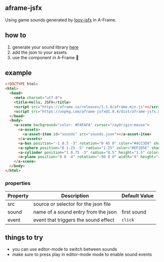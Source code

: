 ## aframe-jsfx

Using game sounds generated by [loov-jsfx](https://github.com/loov/jsfx) in A-Frame.

## how to 

1. generate your sound library [here](http://jsfx.glitch.me/) 
2. add the json to your assets
3. use the component in A-Frame 🥳

## example

```html
<!DOCTYPE html>
<html>
  <head>
    <meta charset="utf-8">
    <title>Hello, JSFX</title>
    <script src="https://aframe.io/releases/1.1.0/aframe.min.js"></script>
    <script src="https://unpkg.com/aframe-jsfx@1.0.4/dist/aframe-jsfx.min.js"></script>
  </head>
  <body>
    <a-scene background="color: #FAFAFA" cursor="rayOrigin:mouse">
      <a-assets>
        <a-asset-item id="sounds" src="sounds.json"></a-asset-item>
      </a-assets>
      <a-box position="-1 0.5 -3" rotation="0 45 0" color="#4CC3D9" shadow jsfx="src:#soundsexplosion"></a-box>
      <a-sphere position="0 1.25 -5" radius="1.25" color="#EF2D5E" shadow jsfx="src:#sounds; sound:powerup"></a-sphere>
      <a-cylinder position="1 0.75 -3" radius="0.5" height="1.5" color="#FFC65D" shadow jsfx="src:#sounds; sound:select"></a-cylinder>
      <a-plane position="0 0 -4" rotation="-90 0 0" width="4" height="4" color="#7BC8A4" shadow jsfx="src:#sounds;"></a-plane>
    </a-scene>
  </body>
</html>
```

### properties

| Property  | Description                                      | Default Value            |
| --------  | -----------                                      | ------------------------ |
| src       | source or selector for the json file             |                          |
| sound     | name of a sound entry from the json              | first sound              |
| event     | event that triggers the sound effect             | `click`                  |

## things to try

- you can use editor-mode to switch between sounds
- make sure to press play in editor-mode mode to enable sound events

